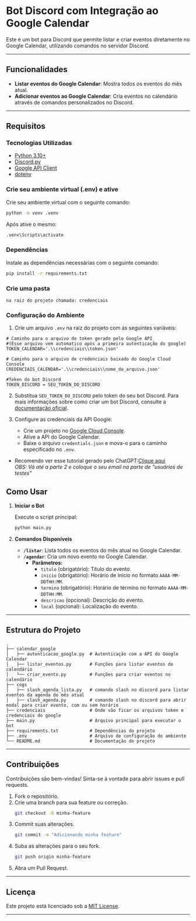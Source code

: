 # Bot Discord com Integração ao Google Calendar

Este é um bot para Discord que permite listar e criar eventos diretamente no Google Calendar, utilizando comandos no servidor Discord.

---

## Funcionalidades

- **Listar eventos do Google Calendar**: Mostra todos os eventos do mês atual.
- **Adicionar eventos ao Google Calendar**: Cria eventos no calendário através de comandos personalizados no Discord.

---

## Requisitos

### Tecnologias Utilizadas

- [Python 3.10+](https://www.python.org/)
- [Discord.py](https://discordpy.readthedocs.io/)
- [Google API Client](https://developers.google.com/api-client-library/python)
- [dotenv](https://pypi.org/project/python-dotenv/)

### Crie seu ambiente virtual (.env) e ative

Crie seu ambiente virtual com o seguinte comando:

```bash
python -m venv .venv
```

Após ative o mesmo:
```bash
.venv\Scripts\activate
```


### Dependências

Instale as dependências necessárias com o seguinte comando:

```bash
pip install -r requirements.txt
```

### Crie uma pasta 
```
na raiz do projeto chamada: credenciais
```


### Configuração do Ambiente

1. Crie um arquivo `.env` na raiz do projeto com as seguintes variáveis:

```env
# Caminho para o arquivo de token gerado pelo Google API
#(Esse arquivo vem automatico após a primeira autenticação do google)
TOKEN_CALENDAR='.\\credenciais\\token.json' 

# Caminho para o arquivo de credenciais baixado do Google Cloud Console
CREDENCIAIS_CALENDAR='.\\credenciais\\nome_do_arquivo.json'

#Token do bot Discord
TOKEN_DISCORD = SEU_TOKEN_DO_DISCORD
```

2. Substitua `SEU_TOKEN_DO_DISCORD` pelo token do seu bot Discord. Para mais informações sobre como criar um bot Discord, consulte a [documentação oficial](https://discord.com/developers/docs/intro).

3. Configure as credenciais da API Google:
   - Crie um projeto no [Google Cloud Console](https://console.cloud.google.com/).
   - Ative a API do Google Calendar.
   - Baixe o arquivo `credentials.json` e mova-o para o caminho especificado no `.env`.

* Recomendo ver esse tutorial gerado pelo ChatGPT:[Clique aqui]( https://chatgpt.com/share/67694807-9d60-8003-8b91-2c560b3d0d0d)
<br/> _OBS: Vá até a parte 2 e coloque o seu email na parte de "usuários de testes"_


## Como Usar

1. **Iniciar o Bot**

   Execute o script principal:

   ```bash
   python main.py
   ```

2. **Comandos Disponíveis**

   - **`/listar`**: Lista todos os eventos do mês atual no Google Calendar.
   - **`/agendar`**: Cria um novo evento no Google Calendar.
     - **Parâmetros:**
       - `titulo` (obrigatório): Título do evento.
       - `inicio` (obrigatório): Horário de início no formato `AAAA-MM-DDTHH:MM`.
       - `termino` (obrigatório): Horário de término no formato `AAAA-MM-DDTHH:MM`.
       - `descricao` (opcional): Descrição do evento.
       - `local` (opcional): Localização do evento.

---

## Estrutura do Projeto

```
.
├── calendar_google
│   ├── autenticacao_google.py  # Autenticação com a API do Google Calendar
│   ├── listar_eventos.py       # Funções para listar eventos do calendário
│   └── criar_evento.py         # Funções para criar eventos no calendário
├── cogs
│   ├── slash_agenda_lista.py   # comando slash no discord para listar eventos da agenda do mês atual
│   ├── slash_agenda.py         # comando slash no discord para abrir modal para criar evento, com ou sem horário
├── credenciais                 # Onde vão ficar os arquivos token e credenciais do google
├── main.py                     # Arquivo principal para executar o bot
├── requirements.txt            # Dependências do projeto
├── .env                        # Arquivo de configuração do ambiente
└── README.md                   # Documentação do projeto
```

---

## Contribuições

Contribuições são bem-vindas! Sinta-se à vontade para abrir issues e pull requests.

1. Fork o repositório.
2. Crie uma branch para sua feature ou correção.
   ```bash
   git checkout -b minha-feature
   ```
3. Commit suas alterações.
   ```bash
   git commit -m "Adicionando minha feature"
   ```
4. Suba as alterações para o seu fork.
   ```bash
   git push origin minha-feature
   ```
5. Abra um Pull Request.

---

## Licença

Este projeto está licenciado sob a [MIT License](LICENSE).

---
